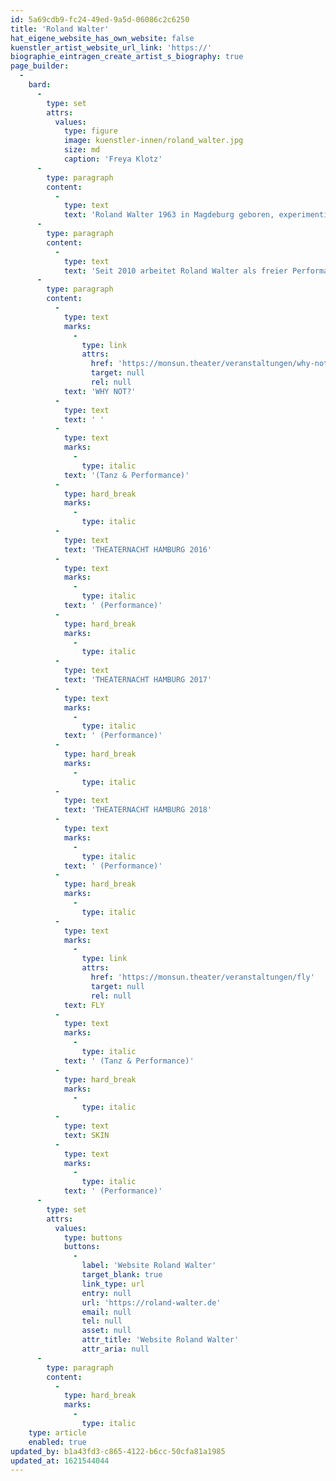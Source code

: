 ```yaml
---
id: 5a69cdb9-fc24-49ed-9a5d-06086c2c6250
title: 'Roland Walter'
hat_eigene_website_has_own_website: false
kuenstler_artist_website_url_link: 'https://'
biographie_eintragen_create_artist_s_biography: true
page_builder:
  -
    bard:
      -
        type: set
        attrs:
          values:
            type: figure
            image: kuenstler-innen/roland_walter.jpg
            size: md
            caption: 'Freya Klotz'
      -
        type: paragraph
        content:
          -
            type: text
            text: 'Roland Walter 1963 in Magdeburg geboren, experimentiert mit seinem Körper und mit seiner Behinderung und zeigt, dass auch Menschen mit diesem Schicksal ein kreatives Leben haben können. In seinen Performances kann man ihm bei der Entdeckung zusehen, die immer wieder von neuem ein Kampf ist gegen die Behinderung und für das aktive Leben. Einen Kampf gegen Ausgrenzung und für Freiheit.'
      -
        type: paragraph
        content:
          -
            type: text
            text: 'Seit 2010 arbeitet Roland Walter als freier Performancekünstler, Tänzer und Choreograph. Er veranstaltet mit verschiedenen internationalen Künstlern Performances.'
      -
        type: paragraph
        content:
          -
            type: text
            marks:
              -
                type: link
                attrs:
                  href: 'https://monsun.theater/veranstaltungen/why-not'
                  target: null
                  rel: null
            text: 'WHY NOT?'
          -
            type: text
            text: ' '
          -
            type: text
            marks:
              -
                type: italic
            text: '(Tanz & Performance)'
          -
            type: hard_break
            marks:
              -
                type: italic
          -
            type: text
            text: 'THEATERNACHT HAMBURG 2016'
          -
            type: text
            marks:
              -
                type: italic
            text: ' (Performance)'
          -
            type: hard_break
            marks:
              -
                type: italic
          -
            type: text
            text: 'THEATERNACHT HAMBURG 2017'
          -
            type: text
            marks:
              -
                type: italic
            text: ' (Performance)'
          -
            type: hard_break
            marks:
              -
                type: italic
          -
            type: text
            text: 'THEATERNACHT HAMBURG 2018'
          -
            type: text
            marks:
              -
                type: italic
            text: ' (Performance)'
          -
            type: hard_break
            marks:
              -
                type: italic
          -
            type: text
            marks:
              -
                type: link
                attrs:
                  href: 'https://monsun.theater/veranstaltungen/fly'
                  target: null
                  rel: null
            text: FLY
          -
            type: text
            marks:
              -
                type: italic
            text: ' (Tanz & Performance)'
          -
            type: hard_break
            marks:
              -
                type: italic
          -
            type: text
            text: SKIN
          -
            type: text
            marks:
              -
                type: italic
            text: ' (Performance)'
      -
        type: set
        attrs:
          values:
            type: buttons
            buttons:
              -
                label: 'Website Roland Walter'
                target_blank: true
                link_type: url
                entry: null
                url: 'https://roland-walter.de'
                email: null
                tel: null
                asset: null
                attr_title: 'Website Roland Walter'
                attr_aria: null
      -
        type: paragraph
        content:
          -
            type: hard_break
            marks:
              -
                type: italic
    type: article
    enabled: true
updated_by: b1a43fd3-c865-4122-b6cc-50cfa81a1985
updated_at: 1621544044
---
```

